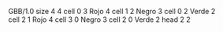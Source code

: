 <gs-board> GBB/1.0
size 4 4
cell 0 3 Rojo 4
cell 1 2 Negro 3
cell 0 2 Verde 2  
cell 2 1 Rojo 4
cell 3 0 Negro 3
cell 2 0 Verde 2
head 2 2   
 </gs-board>
